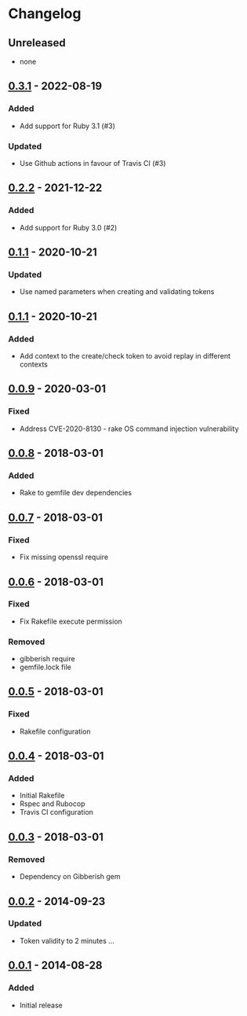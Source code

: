 # Changelog

## Unreleased
- none

## [0.3.1](releases/tag/v0.3.1) - 2022-08-19
### Added
- Add support for Ruby 3.1 (#3)
### Updated
- Use Github actions in favour of Travis CI (#3)

## [0.2.2](releases/tag/v0.2.2) - 2021-12-22
### Added
- Add support for Ruby 3.0 (#2)

## [0.1.1](releases/tag/v0.1.1) - 2020-10-21
### Updated
- Use named parameters when creating and validating tokens

## [0.1.1](releases/tag/v0.1.1) - 2020-10-21
### Added
- Add context to the create/check token to avoid replay in different contexts

## [0.0.9](releases/tag/v0.0.9) - 2020-03-01
### Fixed
- Address CVE-2020-8130 - rake OS command injection vulnerability

## [0.0.8](releases/tag/v0.0.8) - 2018-03-01
### Added
- Rake to gemfile dev dependencies

## [0.0.7](releases/tag/v0.0.7) - 2018-03-01
### Fixed
- Fix missing openssl require

## [0.0.6](releases/tag/v0.0.6) - 2018-03-01
### Fixed
- Fix Rakefile execute permission
### Removed
- gibberish require
- gemfile.lock file

## [0.0.5](releases/tag/v0.0.5) - 2018-03-01
### Fixed
- Rakefile configuration

## [0.0.4](releases/tag/v0.0.4) - 2018-03-01
### Added
- Initial Rakefile
- Rspec and Rubocop
- Travis CI configuration

## [0.0.3](releases/tag/v0.0.3) - 2018-03-01
### Removed
- Dependency on Gibberish gem

## [0.0.2](releases/tag/v0.0.2) - 2014-09-23
### Updated
- Token validity to 2 minutes …

## [0.0.1](releases/tag/v0.0.1) - 2014-08-28
### Added
- Initial release
